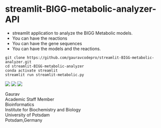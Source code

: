 # streamlit-BIGG-metabolic-analyzer-API

- streamlit application to analyze the BIGG Metabolic models.
- You can have the reactions
- You can have the gene sequences
- You can have the models and the reactions.

```
git clone https://github.com/gauravcodepro/streamlit-BIGG-metabolic-analyzer.git
cd streamlit-BIGG-metabolic-analyzer
conda activate streamlit
streamlit run streamlit-metabolic.py
```

<img src="https://github.com/gauravcodepro/streamlit-BIGG-metabolic-analyzer/blob/main/metabolic1.png">

<img src="https://github.com/gauravcodepro/streamlit-BIGG-metabolic-analyzer/blob/main/metabolic2.png">

<img src="https://github.com/gauravcodepro/streamlit-BIGG-metabolic-analyzer/blob/main/metabolic3.png">

Gaurav \
Academic Staff Member \
Bioinformatics \
Institute for Biochemistry and Biology \
University of Potsdam \
Potsdam,Germany
